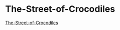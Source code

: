 # The-Street-of-Crocodiles
[The-Street-of-Crocodiles](https://lknox18.github.io/The-Street-of-Crocodiles/thestreetofcrocodiles.html)
